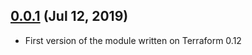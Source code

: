 ## [0.0.1](https://github.com/cesarpball/terraform-aws-cloudfront.git) (Jul 12, 2019)

- First version of the module written on Terraform 0.12
